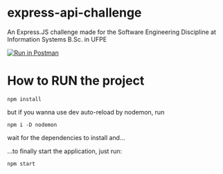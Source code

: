 # express-api-challenge

An Express.JS challenge made for the Software Engineering Discipline at Information Systems B.Sc. in UFPE

[![Run in Postman](https://run.pstmn.io/button.svg)](https://app.getpostman.com/run-collection/19132676-ba9babf8-fca0-4060-bdc7-e3268c2d972a?action=collection%2Ffork&source=rip_markdown&collection-url=entityId%3D19132676-ba9babf8-fca0-4060-bdc7-e3268c2d972a%26entityType%3Dcollection%26workspaceId%3Dc253871f-f102-4203-b742-299cebd203fa)

# How to RUN the project

```
npm install
```

but if you wanna use dev auto-reload by nodemon, run

```
npm i -D nodemon
```

wait for the dependencies to install and...

...to finally start the application, just run:

```
npm start
```

